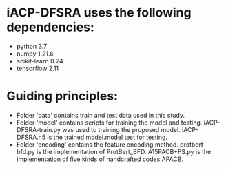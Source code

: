 # iACP-DFSRA uses the following dependencies:
- python 3.7 
- numpy 1.21.6
- scikit-learn 0.24
- tensorflow 2.11
# Guiding principles:
- Folder 'data' contains train and test data used in this study.
- Folder 'model' contains scripts for training the model and testing. iACP-DFSRA-train.py was used to training the proposed model. iACP-DFSRA.h5 is the trained model.model test for testing.
- Folder 'encoding' contains the feature encoding method. protbert-bfd.py is the implementation of ProtBert_BFD. A15PACB+FS.py is the implementation of five kinds of handcrafted codes APACB.
